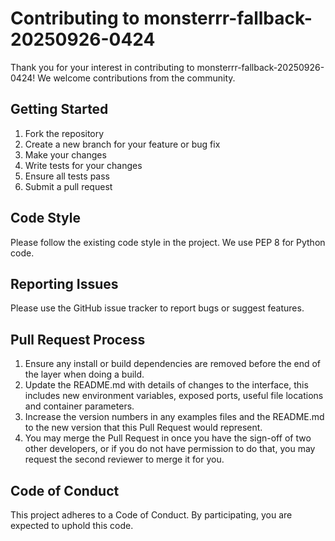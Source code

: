 # Contributing to monsterrr-fallback-20250926-0424

Thank you for your interest in contributing to monsterrr-fallback-20250926-0424! We welcome contributions from the community.

## Getting Started

1. Fork the repository
2. Create a new branch for your feature or bug fix
3. Make your changes
4. Write tests for your changes
5. Ensure all tests pass
6. Submit a pull request

## Code Style

Please follow the existing code style in the project. We use PEP 8 for Python code.

## Reporting Issues

Please use the GitHub issue tracker to report bugs or suggest features.

## Pull Request Process

1. Ensure any install or build dependencies are removed before the end of the layer when doing a build.
2. Update the README.md with details of changes to the interface, this includes new environment variables, exposed ports, useful file locations and container parameters.
3. Increase the version numbers in any examples files and the README.md to the new version that this Pull Request would represent.
4. You may merge the Pull Request in once you have the sign-off of two other developers, or if you do not have permission to do that, you may request the second reviewer to merge it for you.

## Code of Conduct

This project adheres to a Code of Conduct. By participating, you are expected to uphold this code.
